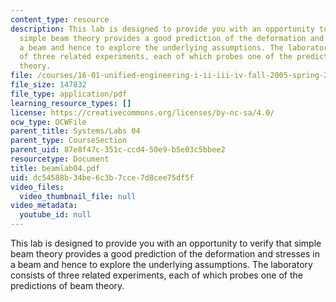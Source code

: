 ```yaml
---
content_type: resource
description: This lab is designed to provide you with an opportunity to verify that
  simple beam theory provides a good prediction of the deformation and stresses in
  a beam and hence to explore the underlying assumptions. The laboratory consists
  of three related experiments, each of which probes one of the predictions of beam
  theory.
file: /courses/16-01-unified-engineering-i-ii-iii-iv-fall-2005-spring-2006/dc54588b34be6c3b7cce7d8cee75df5f_beamlab04.pdf
file_size: 147832
file_type: application/pdf
learning_resource_types: []
license: https://creativecommons.org/licenses/by-nc-sa/4.0/
ocw_type: OCWFile
parent_title: Systems/Labs 04
parent_type: CourseSection
parent_uid: 87e8f47c-351c-ccd4-50e9-b5e03c5bbee2
resourcetype: Document
title: beamlab04.pdf
uid: dc54588b-34be-6c3b-7cce-7d8cee75df5f
video_files:
  video_thumbnail_file: null
video_metadata:
  youtube_id: null
---
```

This lab is designed to provide you with an opportunity to verify that simple beam theory provides a good prediction of the deformation and stresses in a beam and hence to explore the underlying assumptions. The laboratory consists of three related experiments, each of which probes one of the predictions of beam theory.